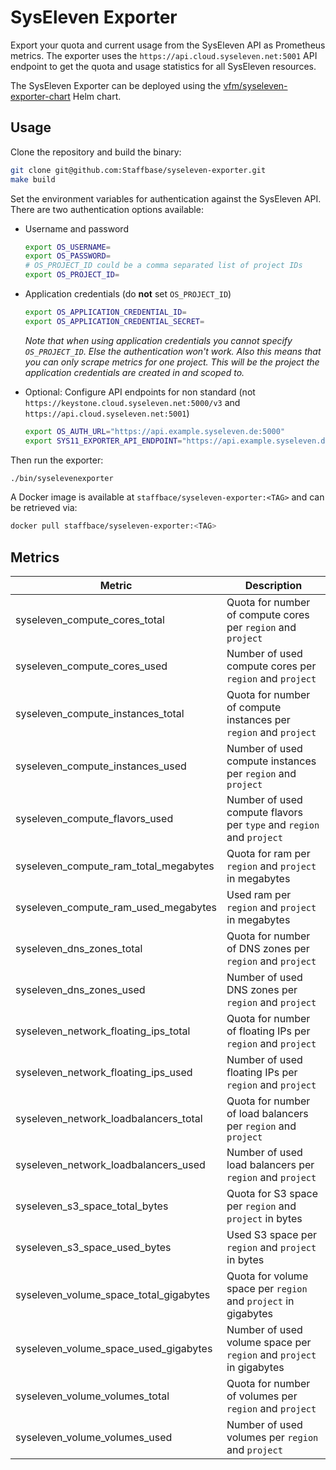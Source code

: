 # SysEleven Exporter

Export your quota and current usage from the SysEleven API as Prometheus metrics. The exporter uses the `https://api.cloud.syseleven.net:5001` API endpoint to get the quota and usage statistics for all SysEleven resources.

The SysEleven Exporter can be deployed using the [vfm/syseleven-exporter-chart](https://github.com/vfm/syseleven-exporter-chart/) Helm chart.

## Usage

Clone the repository and build the binary:

```sh
git clone git@github.com:Staffbase/syseleven-exporter.git
make build
```

Set the environment variables for authentication against the SysEleven API.
There are two authentication options available:

- Username and password

  ```sh
  export OS_USERNAME=
  export OS_PASSWORD=
  # OS_PROJECT_ID could be a comma separated list of project IDs
  export OS_PROJECT_ID=
  ```

- Application credentials (do **not** set `OS_PROJECT_ID`)

  ```sh
  export OS_APPLICATION_CREDENTIAL_ID=
  export OS_APPLICATION_CREDENTIAL_SECRET=
  ```

  *Note that when using application credentials you cannot specify `OS_PROJECT_ID`.*
  *Else the authentication won't work. Also this means that you can only scrape metrics for one project.*
  *This will be the project the application credentials are created in and scoped to.*

- Optional: Configure API endpoints for non standard (not `https://keystone.cloud.syseleven.net:5000/v3`
and `https://api.cloud.syseleven.net:5001`)

  ```sh
  export OS_AUTH_URL="https://api.example.syseleven.de:5000"
  export SYS11_EXPORTER_API_ENDPOINT="https://api.example.syseleven.de:5001"
  ```

Then run the exporter:

```sh
./bin/syselevenexporter
```

A Docker image is available at `staffbace/syseleven-exporter:<TAG>` and can be retrieved via:

```sh
docker pull staffbace/syseleven-exporter:<TAG>
```

## Metrics

| Metric | Description |
| ------ | ----------- |
| syseleven_compute_cores_total | Quota for number of compute cores per `region` and `project` |
| syseleven_compute_cores_used | Number of used compute cores per `region` and `project` |
| syseleven_compute_instances_total | Quota for number of compute instances per `region` and `project` |
| syseleven_compute_instances_used | Number of used compute instances per `region` and `project` |
| syseleven_compute_flavors_used | Number of used compute flavors per `type` and `region` and `project` |
| syseleven_compute_ram_total_megabytes | Quota for ram per `region` and `project` in megabytes |
| syseleven_compute_ram_used_megabytes | Used ram per `region` and `project` in megabytes |
| syseleven_dns_zones_total | Quota for number of DNS zones per `region` and `project` |
| syseleven_dns_zones_used | Number of used DNS zones per `region` and `project` |
| syseleven_network_floating_ips_total | Quota for number of floating IPs per `region` and `project` |
| syseleven_network_floating_ips_used | Number of used floating IPs per `region` and `project` |
| syseleven_network_loadbalancers_total | Quota for number of load balancers per `region` and `project` |
| syseleven_network_loadbalancers_used | Number of used load balancers per `region` and `project` |
| syseleven_s3_space_total_bytes | Quota for S3 space per `region` and `project` in bytes |
| syseleven_s3_space_used_bytes | Used S3 space per `region` and `project` in bytes |
| syseleven_volume_space_total_gigabytes | Quota for volume space per `region` and `project` in gigabytes |
| syseleven_volume_space_used_gigabytes | Number of used volume space per `region` and `project` in gigabytes |
| syseleven_volume_volumes_total | Quota for number of volumes per `region` and `project` |
| syseleven_volume_volumes_used | Number of used volumes per `region` and `project` |
